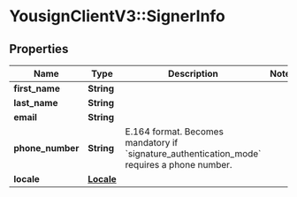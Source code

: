 # YousignClientV3::SignerInfo

## Properties
Name | Type | Description | Notes
------------ | ------------- | ------------- | -------------
**first_name** | **String** |  | 
**last_name** | **String** |  | 
**email** | **String** |  | 
**phone_number** | **String** | E.164 format. Becomes mandatory if &#x60;signature_authentication_mode&#x60; requires a phone number. | 
**locale** | [**Locale**](Locale.md) |  | 

